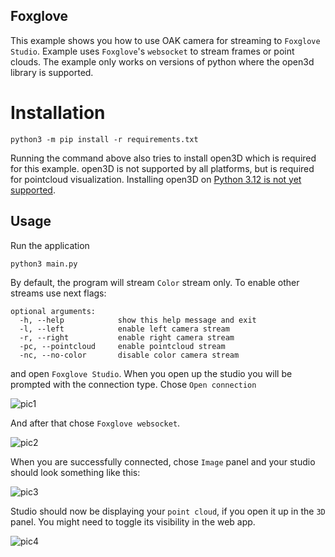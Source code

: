 ## Foxglove

This example shows you how to use OAK camera for streaming to `Foxglove Studio`. Example uses `Foxglove`'s `websocket` to stream frames or point clouds.
The example only works on versions of python where the open3d library is supported.

# Installation

```
python3 -m pip install -r requirements.txt
```

Running the command above also tries to install open3D which is required for this example.
open3D is not supported by all platforms, but is required for pointcloud visualization. Installing open3D on [Python 3.12 is not yet supported](https://stackoverflow.com/questions/62352767/cant-install-open3d-libraries-errorcould-not-find-a-version-that-satisfies-th).

## Usage

Run the application

```
python3 main.py
```

By default, the program will stream `Color` stream only. To enable other streams use next flags:

```
optional arguments:
  -h, --help            show this help message and exit
  -l, --left            enable left camera stream
  -r, --right           enable right camera stream
  -pc, --pointcloud     enable pointcloud stream
  -nc, --no-color       disable color camera stream
```

and open `Foxglove Studio`. When you open up the studio you will be prompted with the connection type. Chose `Open connection`

![pic1](https://user-ixmages.githubusercontent.com/82703447/161803788-3d0e15e9-df24-430b-8f73-4fdc82626c06.png)

And after that chose `Foxglove websocket`.

![pic2](https://user-images.githubusercontent.com/82703447/161803642-a91e31af-18d0-4e53-babf-4268323e1255.png)

When you are successfully connected, chose `Image` panel and your studio should look something like this:

![pic3](https://user-images.githubusercontent.com/82703447/161803876-f3b168ed-4ca5-4059-84a5-daee22ae9db6.png)

Studio should now be displaying your `point cloud`, if you open it up in the `3D` panel. You might need to toggle its visibility in the web app.

![pic4](https://user-images.githubusercontent.com/82703447/161804066-2f736ca3-07cd-413b-bb80-e8f71f2e53e7.png)
